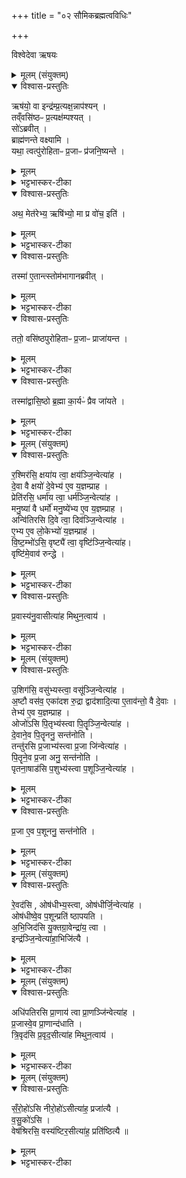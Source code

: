 +++
title = "०२ सौमिकब्रह्मत्वविधिः"

+++

विश्वेदेवा ऋषयः

<details><summary>मूलम् (संयुक्तम्)</summary>

ऋष॑यो॒ वा इन्द्र॑म्प्र॒त्यक्ष॒न्नाप॑श्य॒न्तव्ँवसि॑ष्ठᳶ प्र॒त्यक्ष॑म्पश्य॒त्सो॑ऽब्रवी॒द्ब्राह्म॑णन्ते वक्ष्यामि॒ यथा॒ त्वत्पु॑रोहिताᳶ प्र॒जाᳶ प्र॑जनि॒ष्यन्तेऽथ॒ मेत॑रेभ्य॒ ऋषि॑भ्यो॒ मा प्र वो॑च॒ इति॒ तस्मा॑ ए॒तान्त्स्तोम॑भागानब्रवी॒त्ततो॒ वसि॑ष्ठपुरोहिताᳶ प्र॒जाᳶ प्राजा॑यन्त॒ तस्मा॑द्वासि॒ष्ठो ब्र॒ह्मा का॒र्यᳶ॑ प्रैव जा॑यते
</details>

<details open><summary>विश्वास-प्रस्तुतिः</summary>

ऋष॑यो॒ वा इन्द्र॑म्प्र॒त्यक्ष॒न्नाप॑श्यन् ।   
तव्ँवसि॑ष्ठᳶ प्र॒त्यक्ष॑म्पश्यत् ।   
सो॑ऽब्रवीत् ।   
ब्राह्म॑णन्ते वक्ष्यामि ।   
यथा॒ त्वत्पु॑रोहिताᳶ प्र॒जाᳶ प्र॑जनि॒ष्यन्ते ।   
</details>

<details><summary>मूलम्</summary>

ऋष॑यो॒ वा इन्द्र॑म्प्र॒त्यक्ष॒न्नाप॑श्यन् ।   
तव्ँवसि॑ष्ठᳶ प्र॒त्यक्ष॑म्पश्यत् ।   
सो॑ऽब्रवीत् ।   
ब्राह्म॑णन्ते वक्ष्यामि ।   
यथा॒ त्वत्पु॑रोहिताᳶ प्र॒जाᳶ प्र॑जनि॒ष्यन्ते ।   
</details>

<details><summary>भट्टभास्कर-टीका</summary>

1ऋषयो वा इत्यादि ॥ ब्रह्मैव ब्राह्मणम् । जातावेकवचनम् । ब्राह्मणमन्त्रांस्तव वक्ष्यामीति । यद्वा - ब्रह्मत्वसाधनं ब्राह्मणं ज्ञानं तद्वक्ष्यामि । शान्तिकादिकर्तृत्वसामान्यात् पुरोहितशब्देन ब्रह्मोच्यते । शान्तिकादिषु पुरस्तान्निधीयते स्थाप्यते इति । 'त्वं पुरोहितो ब्रह्म यासां तादृश्यः प्रजाः प्रजनिष्यन्ते येन तादृशं तव ब्राह्मणं ब्रह्मत्वप्रदं ज्ञानं मन्त्रजातं वा ते वक्ष्यामि ।
</details>

<details open><summary>विश्वास-प्रस्तुतिः</summary>

अथ॒ मेत॑रेभ्य॒ ऋषि॑भ्यो॒ मा प्र वो॑च॒ इति॑ ।   
</details>

<details><summary>मूलम्</summary>

अथ॒ मेत॑रेभ्य॒ ऋषि॑भ्यो॒ मा प्र वो॑च॒ इति॑ ।   
</details>

<details><summary>भट्टभास्कर-टीका</summary>

एतत्त्वमितरेभ्यः ऋषिभ्यो मा प्रवोचः इति वसिष्ठमब्रवीदिन्द्रः ।
</details>

<details open><summary>विश्वास-प्रस्तुतिः</summary>

तस्मा॑ ए॒तान्त्स्तोम॑भागानब्रवीत्  ।   
</details>

<details><summary>मूलम्</summary>

तस्मा॑ ए॒तान्त्स्तोम॑भागानब्रवीत्  ।   
</details>

<details><summary>भट्टभास्कर-टीका</summary>

उक्त्वा च तस्मै वसिष्ठाय एतान् स्तोमभागान् 'रश्मिरसि' इत्यादीन् अब्रवीत् ।
</details>

<details open><summary>विश्वास-प्रस्तुतिः</summary>

ततो॒ वसि॑ष्ठपुरोहिताᳶ प्र॒जाᳶ प्राजा॑यन्त ।   
</details>

<details><summary>मूलम्</summary>

ततो॒ वसि॑ष्ठपुरोहिताᳶ प्र॒जाᳶ प्राजा॑यन्त ।   
</details>

<details><summary>भट्टभास्कर-टीका</summary>

ततो वसिष्ठपुरोहिताः वासिष्ठकाः प्रजाः प्राजायन्त ।
</details>

<details open><summary>विश्वास-प्रस्तुतिः</summary>

तस्मा॑द्वासि॒ष्ठो ब्र॒ह्मा का॒र्यᳶ॑ प्रैव जा॑यते ।   
</details>

<details><summary>मूलम्</summary>

तस्मा॑द्वासि॒ष्ठो ब्र॒ह्मा का॒र्यᳶ॑ प्रैव जा॑यते ।   
</details>

<details><summary>भट्टभास्कर-टीका</summary>

तस्माद्वासिष्ठो ब्रह्मा कार्यः स्तोमभागान्विद्यादिति सामर्थ्याद्गम्यते तेन प्रैव जायते यजमानः । वसिष्ठशब्दादृष्यण् ।

अत्रायं प्रयोगक्रमः - यत्राह ब्रह्मन् स्तोष्यामः प्रशास्तरिति तद्ब्रह्म प्रसौति 'देव सवितः' इत्येतां प्रतिपदमुक्त्वा 'रश्मिरसि क्षयाय त्वा क्षयं जिन्व' इति एतस्यानुवाकस्य एकैकमुपादाय प्रसौति । एवमेव प्रसवद्वादशभिः अग्निष्टोमं प्रसौति, त्रयोदशभिरत्यग्निष्टोमं, पञ्चदशभिरुक्थ्यं, षोडशभिष्षोडशिनम्, सप्तदशभिर्वाजपेयम्, एकोनत्रिंशताऽतिरात्रम्, सर्वैरप्तोर्यामम् । यत्र राथन्तराय सन्धये सर्पन्ति तदाह - 'वसुकोसि वेषश्रिरसि वस्यष्टिरसि' इति । एवमेव प्रसौत्याप्तोर्यामादिति । यज्ञस्य स्तोमानां तेजोभागाः स्तोमभागाः । उक्तं च - 'बृहस्पतिर्वा एतद्यज्ञस्य तेजस्समभरद्यत्स्तोमभागाः' इति । दासीभारादीत्वात्पूर्वपदप्रकृतिस्वरत्वम् ॥
</details>

<details><summary>मूलम् (संयुक्तम्)</summary>

र॒श्मिर॑सि॒ क्षया॑य त्वा॒ क्षय॑ञ्जि॒न्वेति॑ [5] आ॒ह॒ दे॒वा वै क्षयो॑ दे॒वेभ्य॑ ए॒व य॒ज्ञम्प्राह॒ प्रेति॑रसि॒ धर्मा॑य त्वा॒ धर्म॑ञ्जि॒न्वेत्या॑ह मनु॒ष्या॑ वै धर्मो॑ मनु॒ष्ये॑भ्य ए॒व य॒ज्ञम्प्राहान्वि॑तिरसि दि॒वे त्वा॒ दिव॑ञ्जि॒न्वेत्या॑है॒भ्य ए॒व लो॒केभ्यो॑ य॒ज्ञम्प्राह॑ विष्ट॒म्भो॑ऽसि॒ वृष्ट्यै॑ त्वा॒ वृष्टि॑ञ्जि॒न्वेत्या॑ह॒ वृष्टि॑मे॒वाव॑ [6]  रु॒न्द्धे
</details>

<details open><summary>विश्वास-प्रस्तुतिः</summary>

र॒श्मिर॑सि॒ क्षया॑य त्वा॒ क्षय॑ञ्जि॒न्वेत्या॑ह ।  
दे॒वा वै क्षयो॑ दे॒वेभ्य॑ ए॒व य॒ज्ञम्प्राह ।  
प्रेति॑रसि॒ धर्मा॑य त्वा॒ धर्म॑ञ्जि॒न्वेत्या॑ह ।  
मनु॒ष्या॑ वै धर्मो॑ मनु॒ष्ये॑भ्य ए॒व य॒ज्ञम्प्राह ।  
अन्वि॑तिरसि दि॒वे त्वा॒ दिव॑ञ्जि॒न्वेत्या॑ह  ।  
ए॒भ्य ए॒व लो॒केभ्यो॑ य॒ज्ञम्प्राह॑ ।  
वि॒ष्ट॒म्भो॑ऽसि॒ वृष्ट्यै॑ त्वा॒ वृष्टि॑ञ्जि॒न्वेत्या॑ह।  
वृष्टि॑मे॒वाव॑ रुन्द्धे ।   
</details>

<details><summary>मूलम्</summary>

र॒श्मिर॑सि॒ क्षया॑य त्वा॒ क्षय॑ञ्जि॒न्वेत्या॑ह ।  
दे॒वा वै क्षयो॑ दे॒वेभ्य॑ ए॒व य॒ज्ञम्प्राह ।  
प्रेति॑रसि॒ धर्मा॑य त्वा॒ धर्म॑ञ्जि॒न्वेत्या॑ह ।  
मनु॒ष्या॑ वै धर्मो॑ मनु॒ष्ये॑भ्य ए॒व य॒ज्ञम्प्राह ।  
अन्वि॑तिरसि दि॒वे त्वा॒ दिव॑ञ्जि॒न्वेत्या॑ह  ।  
ए॒भ्य ए॒व लो॒केभ्यो॑ य॒ज्ञम्प्राह॑ ।  
वि॒ष्ट॒म्भो॑ऽसि॒ वृष्ट्यै॑ त्वा॒ वृष्टि॑ञ्जि॒न्वेत्या॑ह।  
वृष्टि॑मे॒वाव॑ रुन्द्धे ।   
</details>

<details><summary>भट्टभास्कर-टीका</summary>

2-5इदानीं मन्त्रपदानि व्याचष्टे - रश्मिरसीत्यादि ॥ क्षयति निवसत्यस्मिन्विश्वमिति गतम् ॥
</details>

<details open><summary>विश्वास-प्रस्तुतिः</summary>

प्र॒वास्य॑नु॒वासीत्या॑ह मिथुन॒त्वाय॑ ।
</details>

<details><summary>मूलम्</summary>

प्र॒वास्य॑नु॒वासीत्या॑ह मिथुन॒त्वाय॑ ।
</details>

<details><summary>भट्टभास्कर-टीका</summary>

6-7प्रवाऽस्यनुवाऽसीति द्वयोर्ग्रहणम् ॥
</details>

<details><summary>मूलम् (संयुक्तम्)</summary>

उशिग॑सि॒ वसु॑भ्यस्त्वा॒ वसू॑ञ्जि॒न्वेत्या॑हा॒ष्टौ वस॑व॒ एका॑दश रु॒द्रा द्वाद॑शादि॒त्या ए॒ताव॑न्तो॒ वै दे॒वास्तेभ्य॑ ए॒व य॒ज्ञम्प्राहौजो॑ऽसि पि॒तृभ्य॑स्त्वा पि॒तॄञ्जि॒न्वेत्या॑ह दे॒वाने॒व पि॒तॄननु॒ सन्त॑नोति॒ तन्तु॑रसि प्र॒जाभ्य॑स्त्वा प्र॒जा जि॑न्व [7]  इत्या॑ह पि॒तॄने॒व प्र॒जा अनु॒ सन्त॑नोति पृतना॒षाड॑सि प॒शुभ्य॑स्त्वा प॒शूञ्जि॒न्वेत्या॑ह
</details>

<details open><summary>विश्वास-प्रस्तुतिः</summary>

उ॒शिग॑सि॒ वसु॑भ्यस्त्वा॒ वसू॑ञ्जि॒न्वेत्या॑ह ।  
अ॒ष्टौ वस॑व॒ एका॑दश रु॒द्रा द्वाद॑शादि॒त्या ए॒ताव॑न्तो॒ वै दे॒वाः  ।  
तेभ्य॑ ए॒व य॒ज्ञम्प्राह  ।  
ओजो॑ऽसि पि॒तृभ्य॑स्त्वा पि॒तॄञ्जि॒न्वेत्या॑ह  ।  
दे॒वाने॒व पि॒तॄननु॒ सन्त॑नोति ।  
तन्तु॑रसि प्र॒जाभ्य॑स्त्वा प्र॒जा जि॑न्वेत्या॑ह ।  
पि॒तॄने॒व प्र॒जा अनु॒ सन्त॑नोति ।  
पृतना॒षाड॑सि प॒शुभ्य॑स्त्वा प॒शूञ्जि॒न्वेत्या॑ह ।  
</details>

<details><summary>मूलम्</summary>

उ॒शिग॑सि॒ वसु॑भ्यस्त्वा॒ वसू॑ञ्जि॒न्वेत्या॑ह ।  
अ॒ष्टौ वस॑व॒ एका॑दश रु॒द्रा द्वाद॑शादि॒त्या ए॒ताव॑न्तो॒ वै दे॒वाः  ।  
तेभ्य॑ ए॒व य॒ज्ञम्प्राह  ।  
ओजो॑ऽसि पि॒तृभ्य॑स्त्वा पि॒तॄञ्जि॒न्वेत्या॑ह  ।  
दे॒वाने॒व पि॒तॄननु॒ सन्त॑नोति ।  
तन्तु॑रसि प्र॒जाभ्य॑स्त्वा प्र॒जा जि॑न्वेत्या॑ह ।  
पि॒तॄने॒व प्र॒जा अनु॒ सन्त॑नोति ।  
पृतना॒षाड॑सि प॒शुभ्य॑स्त्वा प॒शूञ्जि॒न्वेत्या॑ह ।  
</details>

<details><summary>भट्टभास्कर-टीका</summary>

8-10उशिगसीत्यादीनां त्रयाणां वस्वादिमन्त्राणां ग्रहणम् । तदाह - अष्टौ वसव इत्यादि । देवानेवेत्यादि । स्थापयति ॥
</details>

<details open><summary>विश्वास-प्रस्तुतिः</summary>

प्र॒जा ए॒व प॒शूननु॒ सन्त॑नोति ।  
</details>

<details><summary>मूलम्</summary>

प्र॒जा ए॒व प॒शूननु॒ सन्त॑नोति ।  
</details>

<details><summary>भट्टभास्कर-टीका</summary>

11प्रजा एवेति ॥ पितॄणामनन्तरं प्रजास्सन्तनोति, प्रजानां पशून् सन्तनोति ॥
</details>

<details><summary>मूलम् (संयुक्तम्)</summary>

रे॒वद॒स्योष॑धीभ्य॒स्त्वौष॑धीर्जि॒न्वेत्या॒हौष॑धीष्वे॒व प॒शून्प्रति॑ ष्ठापयत्यभि॒जिद॑सि यु॒क्तग्रा॒वेन्द्रा॑य॒ त्वेन्द्र॑ञ्जि॒न्वेत्या॑हा॒भिजि॑त्यै
</details>

<details open><summary>विश्वास-प्रस्तुतिः</summary>

रे॒वद॑सि , ओष॑धीभ्य॒स्त्वा, ओष॑धीर्जि॒न्वेत्या॑ह  ।   
ओष॑धीष्वे॒व प॒शून्प्रति॑ ष्ठापयति ।   
अ॒भि॒जिद॑सि यु॒क्तग्रा॒वेन्द्रा॑य॒ त्वा ।  
इन्द्र॑ञ्जि॒न्वेत्या॑हा॒भिजि॑त्यै  ।  
</details>

<details><summary>मूलम्</summary>

रे॒वद॑सि , ओष॑धीभ्य॒स्त्वा, ओष॑धीर्जि॒न्वेत्या॑ह  ।   
ओष॑धीष्वे॒व प॒शून्प्रति॑ ष्ठापयति ।   
अ॒भि॒जिद॑सि यु॒क्तग्रा॒वेन्द्रा॑य॒ त्वा ।  
इन्द्र॑ञ्जि॒न्वेत्या॑हा॒भिजि॑त्यै  ।  
</details>

<details><summary>भट्टभास्कर-टीका</summary>

12-13रेवदसीत्यादि ॥ गतम् ॥
</details>

<details><summary>मूलम् (संयुक्तम्)</summary>

अधि॑पतिरसि प्रा॒णाय॑ त्वा प्रा॒णम् [8]  जि॒न्वेत्या॑ह प्र॒जास्वे॒व प्रा॒णान्द॑धाति त्रि॒वृद॑सि प्र॒वृद॒सीत्या॑ह मिथुन॒त्वाय॑
</details>

<details open><summary>विश्वास-प्रस्तुतिः</summary>

अधि॑पतिरसि प्रा॒णाय॑ त्वा प्रा॒णञ्जि॑न्वेत्या॑ह ।   
प्र॒जास्वे॒व प्रा॒णान्द॑धाति ।   
त्रि॒वृद॑सि प्र॒वृद॒सीत्या॑ह मिथुन॒त्वाय॑ ।   
</details>

<details><summary>मूलम्</summary>

अधि॑पतिरसि प्रा॒णाय॑ त्वा प्रा॒णञ्जि॑न्वेत्या॑ह ।   
प्र॒जास्वे॒व प्रा॒णान्द॑धाति ।   
त्रि॒वृद॑सि प्र॒वृद॒सीत्या॑ह मिथुन॒त्वाय॑ ।   
</details>

<details><summary>भट्टभास्कर-टीका</summary>

14-16अधिपतिरसीत्यादि ॥ चतुर्णां प्राणादिमन्त्राणां ग्रहणम् । प्राणानिति । प्राणापानचक्षुश्रोत्राणि । मिथुनत्वायेति 'तासु त्रिवृदसीत्येव मिथुनमदधात्' इति दर्शनात् ॥
</details>

<details><summary>मूलम् (संयुक्तम्)</summary>

सँरो॒हो॑ऽसि नीरो॒हो॑ऽसीत्या॑ह॒ प्रजा॑त्यै वसु॒को॑ऽसि॒ वेष॑श्रिरसि॒ वस्य॑ष्टिर॒सीत्या॑ह॒ प्रति॑ष्ठित्यै ॥ [9]  
</details>

<details open><summary>विश्वास-प्रस्तुतिः</summary>

सँ॒रो॒हो॑ऽसि  नीरो॒हो॑ऽसीत्या॑ह॒ प्रजा॑त्यै ।   
व॒सु॒को॑ऽसि ।  
वेष॑श्रिरसि॒ वस्य॑ष्टिर॒सीत्या॑ह॒ प्रति॑ष्ठित्यै ॥
</details>

<details><summary>मूलम्</summary>

सँ॒रो॒हो॑ऽसि  नीरो॒हो॑ऽसीत्या॑ह॒ प्रजा॑त्यै ।   
व॒सु॒को॑ऽसि ।  
वेष॑श्रिरसि॒ वस्य॑ष्टिर॒सीत्या॑ह॒ प्रति॑ष्ठित्यै ॥
</details>

<details><summary>भट्टभास्कर-टीका</summary>

17-21संरोहोसीत्यादीनां चतुर्णां प्रजननमन्त्राणां ग्रहणम् । 'तास्संरोहोसि नीरोहोसीत्येव प्राजनयत्' इति दर्शनात् । प्रतिष्ठित्या इति । 'प्रजा एव प्रजाता एषु लोकेषु प्रतिष्ठापयति' इति । 'तादौ च' इति गतेः प्रकृतिस्वरत्वम् ॥


इति तृतीये पञ्चमे द्वितीयोनुवाकः ॥  
</details>

